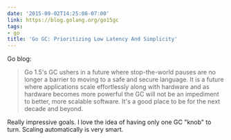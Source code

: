 ```yaml
---
date: '2015-09-02T14:25:08-07:00'
link: https://blog.golang.org/go15gc
tags:
- go
title: 'Go GC: Prioritizing Low Latency And Simplicity'
---
```


Go blog:

>Go 1.5's GC ushers in a future where stop-the-world pauses are no longer a barrier to moving to a safe and secure language. It is a future where applications scale effortlessly along with hardware and as hardware becomes more powerful the GC will not be an impediment to better, more scalable software. It's a good place to be for the next decade and beyond.

Really impressive goals. I love the idea of having only one GC "knob" to turn. Scaling automatically is very smart.

